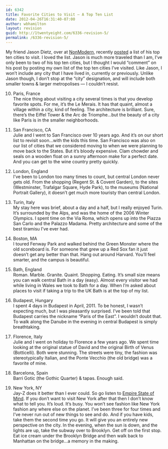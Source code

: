```yaml
---
id: 6342
title: Favorite Cities to Visit — A Top Ten List
date: 2012-04-26T16:31:40-07:00
author: wbhamilton
layout: revision
guid: http://1twentyeight.com/6336-revision-5/
permalink: /6336-revision-5/
---
```

My friend Jason Dietz, over at [NonModern](http://www.nonmodernblog.com/ "NonModern"), recently [posted](http://d.pr/KFl1) a list of his top ten cities to visit. I loved the list. Jason is much more traveled than I am, I&#8217;ve only been to two of his top ten cities, but I thought I would &#8220;comment&#8221; on his post by posting my own list of the top ten cities I&#8217;ve visited. Like Jason, I won&#8217;t include any city that I have lived in, currently or previously. Unlike Jason though, I don&#8217;t stop at the &#8220;city&#8221; designation, and will include both smaller towns & larger metropolises — I couldn&#8217;t resist.

10. Paris, France  
The nice thing about visiting a city several times is that you develop favorite spots. For me, it&#8217;s the Le Merais. It has that quaint, almost a village within a city, kind of feeling. The architecture is brilliant. Sure, there&#8217;s the Eiffel Tower & the Arc de Triomphe&#8230;but the beauty of a city like Paris is in the smaller neighborhoods.

9. San Francisco, CA  
Julie and I went to San Francisco over 10 years ago. And it&#8217;s on our short list to revisit soon&#8230;with the kids this time. San Francisco was also on our list of cities that we considered moving to when we were planning to move back to the States. But it&#8217;s bloody expensive. Clam chowder and seals on a wooden float on a sunny afternoon make for a perfect date. And you can get to the wine country pretty quickly.

8. London, England  
I&#8217;ve been to London too many times to count, but central London never gets old. From the shopping (Regent St. & Covent Garden), to the sites (Westminster, Trafalgar Square, Hyde Park), to the museums (National Portrait Gallery), it doesn&#8217;t get much more touristy than central London.

7. Turin, Italy  
My stay here was brief, about a day and a half, but I really enjoyed Turin. It&#8217;s surrounded by the Alps, and was the home of the 2006 Winter Olympics. I spent time on the Via Roma, which opens up into the Piazza San Carlo and the Palazzo Madama. Pretty architecture and some of the best tiramisu I&#8217;ve ever had.

6. Boston, MA  
I toured Fenway Park and walked behind the Green Monster where the old scoreboard is. For someone that grew up a Red Sox fan it just doesn&#8217;t get any better than that. Hang out around Harvard. You&#8217;ll feel smarter, and the campus is beautiful.

5. Bath, England  
Roman. Marble. Granite. Quaint. Shopping. Eating. It&#8217;s small size means you can walk central Bath in a day (easy). Almost every visitor we had while living in Wales we took to Bath for a day. When I&#8217;m asked about places to visit if taking a trip to the UK Bath is at the top of my list.

4. Budapest, Hungary  
I spent 4 days in Budapest in April, 2011. To be honest, I wasn&#8217;t expecting much, but I was pleasantly surprised. I&#8217;ve been told that Budapest carries the nickname &#8220;Paris of the East&#8221;. I wouldn&#8217;t doubt that. To walk along the Danube in the evening in central Budapest is simply breathtaking.

3. Florence, Italy  
Julie and I went on holiday to Florence a few years ago. We spent time looking at the original statue of David and the original Birth of Venus (Botticelli). Both were stunning. The streets were tiny, the fashion was stereotypically Italian, and the Ponte Vecchio (the old bridge) was a favorite of mine.

2. Barcelona, Spain  
Barri Gotic (the Gothic Quarter) & tapas. Enough said.

1. New York, NY  
Jay-Z does it better than I ever could. So go listen to [Empire State of Mind](http://d.pr/LKsw "Empire State of Mind"). If you don&#8217;t want to visit New York after that then I don&#8217;t know what to tell you. It&#8217;s loud. It&#8217;s busy. You won&#8217;t see fashion like New York fashion any where else on the planet. I&#8217;ve been three for four times and I&#8217;ve never run out of new things to see and do. And if you have kids, take them the second time you go. It will give you an entirely new perspective on the city. In the evening, when the sun is down, and the lights are up, take the subway over to Brooklyn. Get off on the first stop. Eat ice cream under the Brooklyn Bridge and then walk back to Manhattan on the bridge&#8230;a memory in the making.